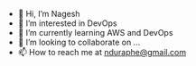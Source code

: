 - 👋 Hi, I’m Nagesh
- 👀 I’m interested in DevOps
- 🌱 I’m currently learning AWS and DevOps
- 💞️ I’m looking to collaborate on ...
- 📫 How to reach me at nduraphe@gmail.com

<!---
nduraphe/nduraphe is a ✨ special ✨ repository because its `README.md` (this file) appears on your GitHub profile.
You can click the Preview link to take a look at your changes.
--->
